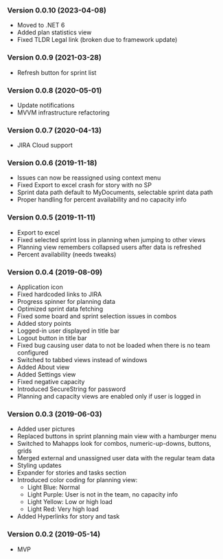 ### Version 0.0.10 (2023-04-08)
 * Moved to .NET 6
 * Added plan statistics view
 * Fixed TLDR Legal link (broken due to framework update)

### Version 0.0.9 (2021-03-28)
 * Refresh button for sprint list

### Version 0.0.8 (2020-05-01)
 * Update notifications
 * MVVM infrastructure refactoring

### Version 0.0.7 (2020-04-13)
 * JIRA Cloud support

### Version 0.0.6 (2019-11-18)
 * Issues can now be reassigned using context menu
 * Fixed Export to excel crash for story with no SP
 * Sprint data path default to MyDocuments, selectable sprint data path
 * Proper handling for percent availability and no capacity info

### Version 0.0.5 (2019-11-11)
 * Export to excel
 * Fixed selected sprint loss in planning when jumping to other views
 * Planning view remembers collapsed users after data is refreshed
 * Percent availability (needs tweaks) 
 
### Version 0.0.4 (2019-08-09)
 * Application icon
 * Fixed hardcoded links to JIRA 
 * Progress spinner for planning data
 * Optimized sprint data fetching 
 * Fixed some board and sprint selection issues in combos
 * Added story points
 * Logged-in user displayed in title bar
 * Logout button in title bar
 * Fixed bug causing user data to not be loaded when there is no team configured
 * Switched to tabbed views instead of windows
 * Added About view
 * Added Settings view
 * Fixed negative capacity
 * Introduced SecureString for password
 * Planning and capacity views are enabled only if user is logged in
 
### Version 0.0.3 (2019-06-03)
 * Added user pictures
 * Replaced buttons in sprint planning main view with a hamburger menu
 * Switched to Mahapps look for combos, numeric-up-downs, buttons, grids
 * Merged external and unassigned user data with the regular team data
 * Styling updates
 * Expander for stories and tasks section
 * Introduced color coding for planning view:
   * Light Blue: Normal
   * Light Purple: User is not in the team, no capacity info
   * Light Yellow: Low or high load
   * Light Red: Very high load
 * Added Hyperlinks for story and task

### Version 0.0.2 (2019-05-14)
 * MVP
